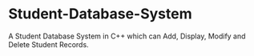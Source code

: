 # Student-Database-System
A Student Database System in C++ which can Add, Display, Modify and Delete Student Records.
